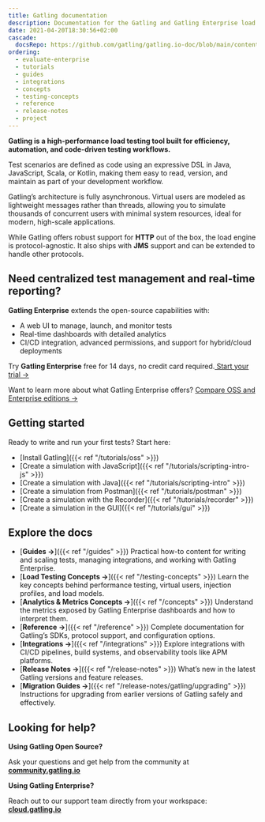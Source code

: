 ```yaml
---
title: Gatling documentation
description: Documentation for the Gatling and Gatling Enterprise load testing tools.
date: 2021-04-20T18:30:56+02:00
cascade:
  docsRepo: https://github.com/gatling/gatling.io-doc/blob/main/content
ordering:
  - evaluate-enterprise
  - tutorials
  - guides
  - integrations
  - concepts
  - testing-concepts
  - reference
  - release-notes
  - project
---
```


**Gatling is a high-performance load testing tool built for efficiency, automation, and code-driven testing workflows.**

Test scenarios are defined as code using an expressive DSL in Java, JavaScript, Scala, or Kotlin, making them easy to read, version, and maintain as part of your development workflow.

Gatling’s architecture is fully asynchronous. Virtual users are modeled as lightweight messages rather than threads, allowing you to simulate thousands of concurrent users with minimal system resources, ideal for modern, high-scale applications.

While Gatling offers robust support for **HTTP** out of the box, the load engine is protocol-agnostic. It also ships with **JMS** support and can be extended to handle other protocols.

## Need centralized test management and real-time reporting?

**Gatling Enterprise** extends the open-source capabilities with:

- A web UI to manage, launch, and monitor tests
- Real-time dashboards with detailed analytics
- CI/CD integration, advanced permissions, and support for hybrid/cloud deployments

Try **Gatling Enterprise** free for 14 days, no credit card required.[ Start your trial →](https://cloud.gatling.io?utm_source=docs)

Want to learn more about what Gatling Enterprise offers? [Compare OSS and Enterprise editions →](https://gatling.io/products/oss-vs-enterprise?utm_source=docs)

## Getting started

Ready to write and run your first tests? Start here:

- [Install Gatling]({{< ref "/tutorials/oss" >}})
- [Create a simulation with JavaScript]({{< ref "/tutorials/scripting-intro-js" >}})
- [Create a simulation with Java]({{< ref "/tutorials/scripting-intro" >}})
- [Create a simulation from Postman]({{< ref "/tutorials/postman" >}})
- [Create a simulation with the Recorder]({{< ref "/tutorials/recorder" >}})
- [Create a simulation in the GUI]({{< ref "/tutorials/gui" >}})

## Explore the docs

- [**Guides →**]({{< ref "/guides" >}}) Practical how-to content for writing and scaling tests, managing integrations, and working with Gatling Enterprise.
- [**Load Testing Concepts →**]({{< ref "/testing-concepts" >}}) Learn the key concepts behind performance testing, virtual users, injection profiles, and load models.
- [**Analytics & Metrics Concepts →**]({{< ref "/concepts" >}}) Understand the metrics exposed by Gatling Enterprise dashboards and how to interpret them.
- [**Reference →**]({{< ref "/reference" >}}) Complete documentation for Gatling’s SDKs, protocol support, and configuration options.
- [**Integrations →**]({{< ref "/integrations" >}}) Explore integrations with CI/CD pipelines, build systems, and observability tools like APM platforms.
- [**Release Notes →**]({{< ref "/release-notes" >}}) What’s new in the latest Gatling versions and feature releases.
- [**Migration Guides →**]({{< ref "/release-notes/gatling/upgrading" >}}) Instructions for upgrading from earlier versions of Gatling safely and effectively.

## Looking for help?

**Using Gatling Open Source?**

Ask your questions and get help from the community at [**community.gatling.io**](https://community.gatling.io/)

**Using Gatling Enterprise?**

Reach out to our support team directly from your workspace: [**cloud.gatling.io**](https://cloud.gatling.io/)
